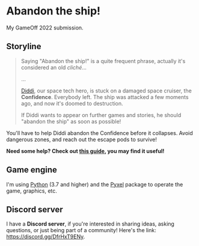 # Abandon the ship!

My GameOff 2022 submission.

## Storyline

> Saying "Abandon the ship!" is a quite frequent phrase,
> actually it's considered an old _cliché_...
>
> ...
>
> [Diddi](https://diddileija.github.io/wiki/Diddi), our space tech hero,
> is stuck on a damaged space cruiser, the **Confidence**. Everybody left. The ship was
> attacked a few moments ago, and now it's doomed to destruction.
>
> If Diddi wants to appear on further games and stories, he should "abandon the ship"
> as soon as possible!

You'll have to help Diddi abandon the Confidence before it collapses. Avoid dangerous
zones, and reach out the escape pods to survive!

**Need some help? Check out [this guide](guide.md), you may find it useful!**

## Game engine

I'm using [Python](https://python.org) (3.7 and higher) and the [Pyxel](https://github.com/kitao/pyxel)
package to operate the game, graphics, etc.

## Discord server

I have a **Discord server**, if you're interested in sharing ideas, asking questions, or just being part of a community! Here's the link: https://discord.gg/DfrHxT9ENy.
